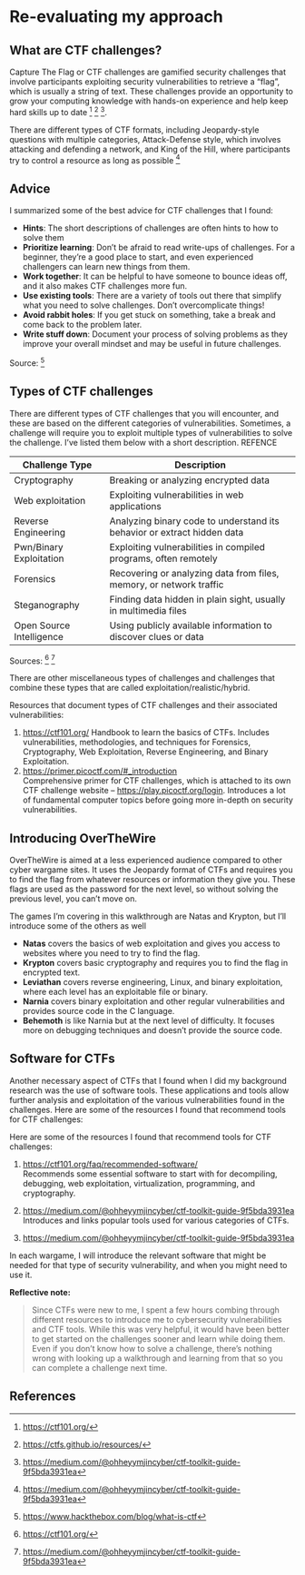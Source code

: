 # Re-evaluating my approach

## What are CTF challenges? 

Capture The Flag or CTF challenges are gamified security challenges that involve participants exploiting security vulnerabilities to retrieve a “flag”, which is usually a string of text. These challenges provide an opportunity to grow your computing knowledge with hands-on experience and help keep hard skills up to date [^1] [^2] [^3]. 

There are different types of CTF formats, including Jeopardy-style questions with multiple categories, Attack-Defense style, which involves attacking and defending a network, and King of the Hill, where participants try to control a resource as long as possible [^3]

## Advice 
I summarized some of the best advice for CTF challenges that I found:
+ **Hints**: The short descriptions of challenges are often hints to how to solve them
+ **Prioritize learning**: Don’t be afraid to read write-ups of challenges. For a beginner, they’re a good place to start, and even experienced challengers can learn new things from them.
+ **Work together**: It can be helpful to have someone to bounce ideas off, and it also makes CTF challenges more fun.
+ **Use existing tools**: There are a variety of tools out there that simplify what you need to solve challenges. Don’t overcomplicate things!
+ **Avoid rabbit holes**: If you get stuck on something, take a break and come back to the problem later.
+ **Write stuff down**: Document your process of solving problems as they improve your overall mindset and may be useful in future challenges.

Source: [^4]

## Types of CTF challenges
There are different types of CTF challenges that you will encounter, and these are based on the different categories of vulnerabilities. Sometimes, a challenge will require you to exploit multiple types of vulnerabilities to solve the challenge. I’ve listed them below with a short description. REFENCE

|Challenge Type|Description|
|--------------|--------------------------------------|
| Cryptography   |Breaking or analyzing encrypted data|
|Web exploitation|Exploiting vulnerabilities in web applications|
|Reverse Engineering|Analyzing binary code to understand its behavior or extract hidden data|
|Pwn/Binary Exploitation|Exploiting vulnerabilities in compiled programs, often remotely|
|Forensics|Recovering or analyzing data from files, memory, or network traffic|
|Steganography|Finding data hidden in plain sight, usually in multimedia files|
|Open Source Intelligence|Using publicly available information to discover clues or data|

Sources: [^1] [^3]

There are other miscellaneous types of challenges and challenges that combine these types that are called exploitation/realistic/hybrid. 

Resources that document types of CTF challenges and their associated vulnerabilities: 
1. <https://ctf101.org/>
Handbook to learn the basics of CTFs. Includes vulnerabilities, methodologies, and techniques for Forensics, Cryptography, Web Exploitation, Reverse Engineering, and Binary Exploitation. 
1. <https://primer.picoctf.com/#_introduction>  
Comprehensive primer for CTF challenges, which is attached to its own CTF challenge website – https://play.picoctf.org/login. Introduces a lot of fundamental computer topics before going more in-depth on security vulnerabilities.

## Introducing OverTheWire
OverTheWire is aimed at a less experienced audience compared to other cyber wargame sites. It uses the Jeopardy format of CTFs and requires you to find the flag from whatever resources or information they give you. These flags are used as the password for the next level, so without solving the previous level, you can’t move on.

The games I’m covering in this walkthrough are Natas and Krypton, but I’ll introduce some of the others as well

+ **Natas** covers the basics of web exploitation and gives you access to websites where you need to try to find the flag.   
+ **Krypton** covers basic cryptography and requires you to find the flag in encrypted text.  
+ **Leviathan** covers reverse engineering, Linux, and binary exploitation, where each level has an exploitable file or binary.  
+ **Narnia** covers binary exploitation and other regular vulnerabilities and provides source code in the C language.  
+ **Behemoth** is like Narnia but at the next level of difficulty. It focuses more on debugging techniques and doesn’t provide the source code.

## Software for CTFs
Another necessary aspect of CTFs that I found when I did my background research was the use of software tools. These applications and tools allow further analysis and exploitation of the various vulnerabilities found in the challenges. 
Here are some of the resources I found that recommend tools for CTF challenges:

Here are some of the resources I found that recommend tools for CTF challenges:
1. <https://ctf101.org/faq/recommended-software/>  
Recommends some essential software to start with for decompiling, debugging, web exploitation, virtualization, programming, and cryptography.  
    
1. <https://medium.com/@ohheyymjincyber/ctf-toolkit-guide-9f5bda3931ea>  
Introduces and links popular tools used for various categories of CTFs.   
1. <https://medium.com/@ohheyymjincyber/ctf-toolkit-guide-9f5bda3931ea>

In each wargame, I will introduce the relevant software that might be needed for that type of security vulnerability, and when you might need to use it.

**Reflective note:**
> Since CTFs were new to me, I spent a few hours combing through different resources to introduce me to cybersecurity vulnerabilities and CTF tools. While this was very helpful, it would have been better to get started on the challenges sooner and learn while doing them. Even if you don’t know how to solve a challenge, there’s nothing wrong with looking up a walkthrough and learning from that so you can complete a challenge next time. 

## References
[^1]: <https://ctf101.org/>
[^2]: <https://ctfs.github.io/resources/>
[^3]: <https://medium.com/@ohheyymjincyber/ctf-toolkit-guide-9f5bda3931ea>
[^4]: <https://www.hackthebox.com/blog/what-is-ctf>



